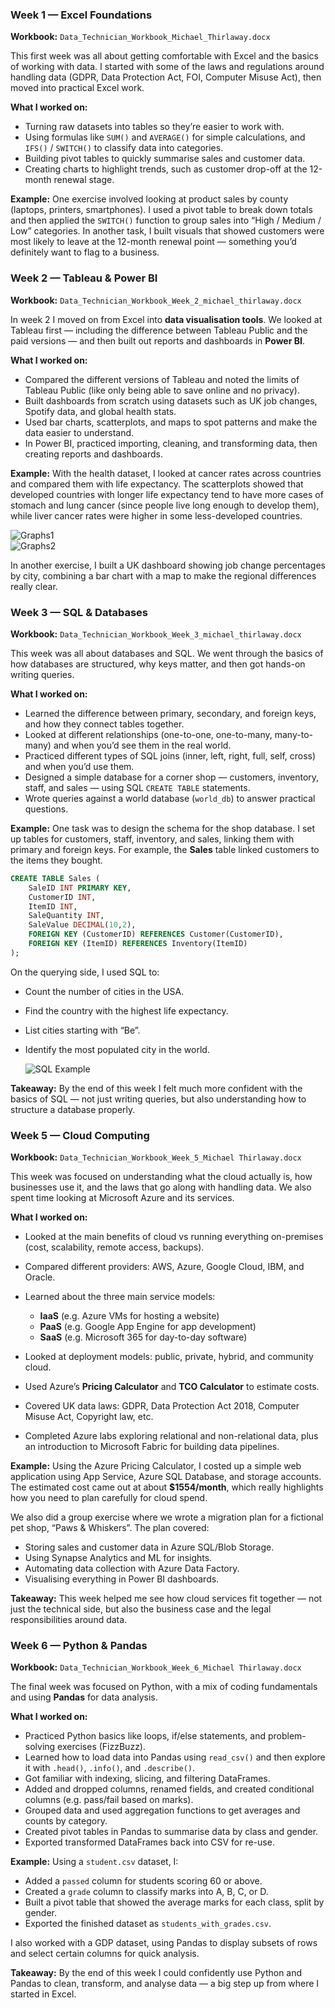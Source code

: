 ### Week 1 — Excel Foundations

**Workbook:** `Data_Technician_Workbook_Michael_Thirlaway.docx`

This first week was all about getting comfortable with Excel and the basics of working with data. I started with some of the laws and regulations around handling data (GDPR, Data Protection Act, FOI, Computer Misuse Act), then moved into practical Excel work.

**What I worked on:**

* Turning raw datasets into tables so they’re easier to work with.
* Using formulas like `SUM()` and `AVERAGE()` for simple calculations, and `IFS()` / `SWITCH()` to classify data into categories.
* Building pivot tables to quickly summarise sales and customer data.
* Creating charts to highlight trends, such as customer drop-off at the 12-month renewal stage.

**Example:**
One exercise involved looking at product sales by county (laptops, printers, smartphones). I used a pivot table to break down totals and then applied the `SWITCH()` function to group sales into “High / Medium / Low” categories. In another task, I built visuals that showed customers were most likely to leave at the 12-month renewal point — something you’d definitely want to flag to a business.

### Week 2 — Tableau & Power BI

**Workbook:** `Data_Technician_Workbook_Week_2_michael_thirlaway.docx`

In week 2 I moved on from Excel into **data visualisation tools**. We looked at Tableau first — including the difference between Tableau Public and the paid versions — and then built out reports and dashboards in **Power BI**.

**What I worked on:**

* Compared the different versions of Tableau and noted the limits of Tableau Public (like only being able to save online and no privacy).
* Built dashboards from scratch using datasets such as UK job changes, Spotify data, and global health stats.
* Used bar charts, scatterplots, and maps to spot patterns and make the data easier to understand.
* In Power BI, practiced importing, cleaning, and transforming data, then creating reports and dashboards.

**Example:**
With the health dataset, I looked at cancer rates across countries and compared them with life expectancy. The scatterplots showed that developed countries with longer life expectancy tend to have more cases of stomach and lung cancer (since people live long enough to develop them), while liver cancer rates were higher in some less-developed countries.

![Graphs1](Images/graphs1.png)  
![Graphs2](Images/graphs2.png)

In another exercise, I built a UK dashboard showing job change percentages by city, combining a bar chart with a map to make the regional differences really clear.

### Week 3 — SQL & Databases

**Workbook:** `Data_Technician_Workbook_Week_3_michael_thirlaway.docx`

This week was all about databases and SQL. We went through the basics of how databases are structured, why keys matter, and then got hands-on writing queries.

**What I worked on:**

* Learned the difference between primary, secondary, and foreign keys, and how they connect tables together.
* Looked at different relationships (one-to-one, one-to-many, many-to-many) and when you’d see them in the real world.
* Practiced different types of SQL joins (inner, left, right, full, self, cross) and when you’d use them.
* Designed a simple database for a corner shop — customers, inventory, staff, and sales — using SQL `CREATE TABLE` statements.
* Wrote queries against a world database (`world_db`) to answer practical questions.

**Example:**
One task was to design the schema for the shop database. I set up tables for customers, staff, inventory, and sales, linking them with primary and foreign keys. For example, the **Sales** table linked customers to the items they bought.

```sql
CREATE TABLE Sales (
    SaleID INT PRIMARY KEY,
    CustomerID INT,
    ItemID INT,
    SaleQuantity INT,
    SaleValue DECIMAL(10,2),
    FOREIGN KEY (CustomerID) REFERENCES Customer(CustomerID),
    FOREIGN KEY (ItemID) REFERENCES Inventory(ItemID)
);
```

On the querying side, I used SQL to:

* Count the number of cities in the USA.
* Find the country with the highest life expectancy.
* List cities starting with “Be”.
* Identify the most populated city in the world.

  ![SQL Example](Images/sql1.png)

**Takeaway:**
By the end of this week I felt much more confident with the basics of SQL — not just writing queries, but also understanding how to structure a database properly.


### Week 5 — Cloud Computing

**Workbook:** `Data_Technician_Workbook_Week_5_Michael Thirlaway.docx`

This week was focused on understanding what the cloud actually is, how businesses use it, and the laws that go along with handling data. We also spent time looking at Microsoft Azure and its services.

**What I worked on:**

* Looked at the main benefits of cloud vs running everything on-premises (cost, scalability, remote access, backups).
* Compared different providers: AWS, Azure, Google Cloud, IBM, and Oracle.
* Learned about the three main service models:

  * **IaaS** (e.g. Azure VMs for hosting a website)
  * **PaaS** (e.g. Google App Engine for app development)
  * **SaaS** (e.g. Microsoft 365 for day-to-day software)
* Looked at deployment models: public, private, hybrid, and community cloud.
* Used Azure’s **Pricing Calculator** and **TCO Calculator** to estimate costs.
* Covered UK data laws: GDPR, Data Protection Act 2018, Computer Misuse Act, Copyright law, etc.
* Completed Azure labs exploring relational and non-relational data, plus an introduction to Microsoft Fabric for building data pipelines.

**Example:**
Using the Azure Pricing Calculator, I costed up a simple web application using App Service, Azure SQL Database, and storage accounts. The estimated cost came out at about **\$1554/month**, which really highlights how you need to plan carefully for cloud spend.

We also did a group exercise where we wrote a migration plan for a fictional pet shop, “Paws & Whiskers”. The plan covered:

* Storing sales and customer data in Azure SQL/Blob Storage.
* Using Synapse Analytics and ML for insights.
* Automating data collection with Azure Data Factory.
* Visualising everything in Power BI dashboards.

**Takeaway:**
This week helped me see how cloud services fit together — not just the technical side, but also the business case and the legal responsibilities around data.

### Week 6 — Python & Pandas

**Workbook:** `Data_Technician_Workbook_Week_6_Michael Thirlaway.docx`

The final week was focused on Python, with a mix of coding fundamentals and using **Pandas** for data analysis.

**What I worked on:**

* Practiced Python basics like loops, if/else statements, and problem-solving exercises (FizzBuzz).
* Learned how to load data into Pandas using `read_csv()` and then explore it with `.head()`, `.info()`, and `.describe()`.
* Got familiar with indexing, slicing, and filtering DataFrames.
* Added and dropped columns, renamed fields, and created conditional columns (e.g. pass/fail based on marks).
* Grouped data and used aggregation functions to get averages and counts by category.
* Created pivot tables in Pandas to summarise data by class and gender.
* Exported transformed DataFrames back into CSV for re-use.

**Example:**
Using a `student.csv` dataset, I:

* Added a `passed` column for students scoring 60 or above.
* Created a `grade` column to classify marks into A, B, C, or D.
* Built a pivot table that showed the average marks for each class, split by gender.
* Exported the finished dataset as `students_with_grades.csv`.

I also worked with a GDP dataset, using Pandas to display subsets of rows and select certain columns for quick analysis.

**Takeaway:**
By the end of this week I could confidently use Python and Pandas to clean, transform, and analyse data — a big step up from where I started in Excel.






